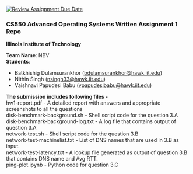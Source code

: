 [![Review Assignment Due Date](https://classroom.github.com/assets/deadline-readme-button-24ddc0f5d75046c5622901739e7c5dd533143b0c8e959d652212380cedb1ea36.svg)](https://classroom.github.com/a/9e-hLfci)
### CS550 Advanced Operating Systems Written Assignment 1 Repo
**Illinois Institute of Technology**  

**Team Name**: NBV  
**Students**: 
* Batkhishig Dulamsurankhor (bdulamsurankhor@hawk.iit.edu)   
* Nithin Singh (nsingh33@hawk.iit.edu)  
* Vaishnavi Papudesi Babu (vpapudesibabu@hawk.iit.edu)   

**The submission includes following files -**  
hw1-report.pdf - A detailed report with answers and appropriate screenshots to all the questions  
disk-benchmark-background.sh - Shell script code for the question 3.A  
disk-benchmark-background-log.txt - A log file that contains output of question 3.A  
network-test.sh - Shell script code for the question 3.B  
network-test-machinelist.txt - List of DNS names that are used in 3.B as input.  
network-test-latency.txt - A lookup file generated as output of question 3.B that contains DNS name and Avg RTT.   
ping-plot.ipynb - Python code for question 3.C  


